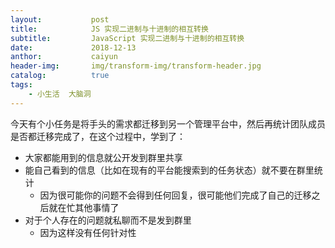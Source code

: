```yaml
---
layout:           post
title:            JS 实现二进制与十进制的相互转换
subtitle:         JavaScript 实现二进制与十进制的相互转换 
date:             2018-12-13
anthor:           caiyun
header-img:       img/transform-img/transform-header.jpg	 
catalog:          true
tags:
    - 小生活  大脑洞
---
```


今天有个小任务是将手头的需求都迁移到另一个管理平台中，然后再统计团队成员是否都迁移完成了，在这个过程中，学到了：

* 大家都能用到的信息就公开发到群里共享
* 能自己看到的信息（比如在现有的平台能搜索到的任务状态）就不要在群里统计
    * 因为很可能你的问题不会得到任何回复，很可能他们完成了自己的迁移之后就在忙其他事情了
* 对于个人存在的问题就私聊而不是发到群里
    * 因为这样没有任何针对性